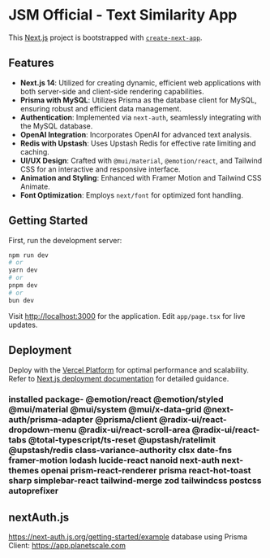 # JSM Official - Text Similarity App

This [Next.js](https://nextjs.org/) project is bootstrapped with [`create-next-app`](https://github.com/vercel/next.js/tree/canary/packages/create-next-app).

## Features

- **Next.js 14**: Utilized for creating dynamic, efficient web applications with both server-side and client-side rendering capabilities.
- **Prisma with MySQL**: Utilizes Prisma as the database client for MySQL, ensuring robust and efficient data management.
- **Authentication**: Implemented via `next-auth`, seamlessly integrating with the MySQL database.
- **OpenAI Integration**: Incorporates OpenAI for advanced text analysis.
- **Redis with Upstash**: Uses Upstash Redis for effective rate limiting and caching.
- **UI/UX Design**: Crafted with `@mui/material`, `@emotion/react`, and Tailwind CSS for an interactive and responsive interface.
- **Animation and Styling**: Enhanced with Framer Motion and Tailwind CSS Animate.
- **Font Optimization**: Employs `next/font` for optimized font handling.

## Getting Started

First, run the development server:

```bash
npm run dev
# or
yarn dev
# or
pnpm dev
# or
bun dev
```
Visit [http://localhost:3000](http://localhost:3000) for the application. Edit `app/page.tsx` for live updates.

## Deployment

Deploy with the [Vercel Platform](https://vercel.com/new) for optimal performance and scalability. Refer to [Next.js deployment documentation](https://nextjs.org/docs/deployment) for detailed guidance.


### installed package- @emotion/react @emotion/styled @mui/material @mui/system @mui/x-data-grid @next-auth/prisma-adapter @prisma/client @radix-ui/react-dropdown-menu @radix-ui/react-scroll-area @radix-ui/react-tabs @total-typescript/ts-reset @upstash/ratelimit @upstash/redis class-variance-authority clsx date-fns framer-motion lodash lucide-react nanoid next-auth next-themes openai prism-react-renderer prisma react-hot-toast sharp simplebar-react tailwind-merge zod tailwindcss postcss autoprefixer

## nextAuth.js
https://next-auth.js.org/getting-started/example 
database using Prisma Client: https://app.planetscale.com
